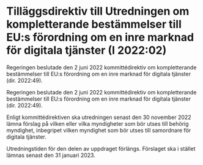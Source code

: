 # Tilläggsdirektiv till Utredningen om kompletterande bestämmelser till EU:s förordning om en inre marknad för digitala tjänster (I 2022:02)

Regeringen beslutade den 2 juni 2022 kommittédirektiv om kompletterande bestämmelser till EU:s förordning om en inre marknad för digitala tjänster (dir. 2022:49).

Regeringen beslutade den 2 juni 2022 kommittédirektiv om kompletterande bestämmelser till EU:s förordning om en inre marknad för digitala tjänster (dir. 2022:49).

Enligt kommittédirektiven ska utredningen senast den 30 november 2022
lämna förslag på vilken eller vilka myndigheter som bör utses till behörig
myndighet, inbegripet vilken myndighet som bör utses till samordnare för
digitala tjänster.

Utredningstiden för den delen av uppdraget förlängs. Förslaget ska i stället lämnas senast den 31 januari 2023.

